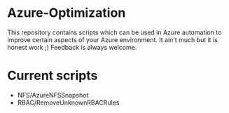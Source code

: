 # Azure-Optimization
This repository contains scripts which can be used in Azure automation to improve certain aspects of your Azure environment.
It ain't much but it is honest work ;)
Feedback is always welcome.

# Current scripts
- NFS/AzureNFSSnapshot
- RBAC/RemoveUnknownRBACRules

